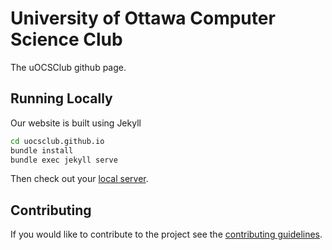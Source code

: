 # University of Ottawa Computer Science Club

The uOCSClub github page.

## Running Locally

Our website is built using Jekyll

```bash
cd uocsclub.github.io
bundle install
bundle exec jekyll serve
```
Then check out your [local server](http://localhost:4000).

## Contributing

If you would like to contribute to the project see the [contributing guidelines](CONTRIBUTING.md).
